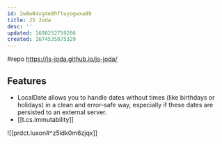 ```yaml
---
id: 2w8w84xg4e9hftuyogwxa89
title: JS Joda
desc: ''
updated: 1698252759266
created: 1674535875329
---
```


#repo https://js-joda.github.io/js-joda/

## Features

- LocalDate allows you to handle dates without times (like birthdays or holidays) in a clean and error-safe way, especially if these dates are persisted to an external server.
- [[t.cs.immutability]]

![[prdct.luxon#^z5ldk0m6zjqx]]